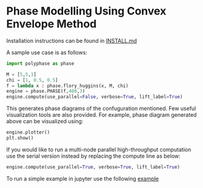 # Phase Modelling Using Convex Envelope Method

Installation instructions can be found in [INSTALL.md](/INSTALL.md)

A sample use case is as follows:

```python
import polyphase as phase

M = [5,5,1]
chi = [1, 0.5, 0.5]
f = lambda x : phase.flory_huggins(x, M, chi)
engine = phase.PHASE(f,400,3)
engine.compute(use_parallel=False, verbose=True, lift_label=True)
```
This generates phase diagrams of the confuguration mentioned.
Few useful visualization tools are also provided. For example, phase diagram generated above can be visualized using:
```python
engine.plotter()
plt.show()
```

If you would like to run a multi-node parallel high-throughput computation use the serial version instead by replacing the compute line as below:
```python
engine.compute(use_parallel=True, verbose=True, lift_label=True)
```

To run a simple example in jupyter use the following [example](/notebooks/example.ipynb)
